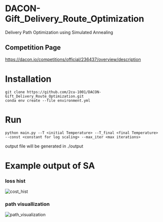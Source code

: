 # DACON-Gift_Delivery_Route_Optimization #
Delivery Path Optimization using Simulated Annealing


## Competition Page ##

https://dacon.io/competitions/official/236437/overview/description


# Installation #

    git clone https://github.com/2cu-1001/DACON-Gift_Delivery_Route_Optimization.git
    conda env create --file environment.yml



# Run #

    python main.py --T <initial Temperature> --T_final <final Temperature> --const <constant for log scaling> --max_iter <max iterations>
output file will be generated in ./output

# Example output of SA #
### loss hist ###
![cost_hist](https://github.com/user-attachments/assets/81438805-47b8-413b-8d97-ed652c4febb9)


### path visuallization ###
![path_visualization](https://github.com/user-attachments/assets/529828d9-d5e3-4845-8ab9-807430690056)
